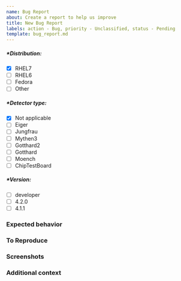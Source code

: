 ```yaml
---
name: Bug Report
about: Create a report to help us improve 
title: New Bug Report
labels: action - Bug, priority - Unclassified, status - Pending
template: bug_report.md
---
```


<!--  Check an option by - [x], Uncheck an option by - [ ] -->
<!-- Please preview to see your option has been selected -->

<!-- Please fill out everything with an *, as this report will be discarded otherwise -->

##### *Distribution: 
- [x] RHEL7
- [ ] RHEL6
- [ ] Fedora
- [ ] Other

##### *Detector type: 
- [x] Not applicable
- [ ] Eiger
- [ ] Jungfrau
- [ ] Mythen3
- [ ] Gotthard2
- [ ] Gotthard
- [ ] Moench
- [ ] ChipTestBoard

##### *Version: 
<!-- Software Package Version -->
- [ ] developer
- [ ] 4.2.0
- [ ] 4.1.1
<!-- If others, please describe -- >

##### Priority:
- [ ] Super Low
- [ ] Low
- [ ] Medium
- [ ] High
- [ ] Super High

### *Describe the bug
<!--  A clear and concise description of what the bug is -->

### Expected behavior
<!--  A clear and concise description of what you expected to happen. -->

### To Reproduce
<!--  Steps to reproduce the behavior: -->
<!--  1. Go to '...' -->
<!--  2. Click on '....' -->
<!--  3. Scroll down to '....' -->
<!--  4. See error -->

### Screenshots
<!--  If applicable, add screenshots to help explain your problem. -->

### Additional context
<!--  Add any other context about the problem here. -->
